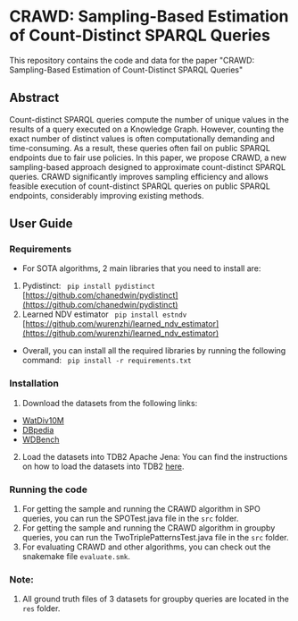 # CRAWD: Sampling-Based Estimation of Count-Distinct SPARQL Queries
This repository contains the code and data for the paper "CRAWD: Sampling-Based Estimation of Count-Distinct SPARQL Queries" 

## Abstract
Count-distinct SPARQL queries compute the number of unique values in the results of a query executed on a Knowledge Graph. 
However, counting the exact number of distinct values is often computationally demanding and time-consuming. 
As a result, these queries often fail on public SPARQL endpoints due to fair use policies. 
In this paper, we propose CRAWD, a new sampling-based approach designed to approximate count-distinct SPARQL queries.
CRAWD significantly improves sampling efficiency and allows feasible execution of count-distinct SPARQL queries on public SPARQL endpoints, 
considerably improving existing methods.

## User Guide
### Requirements
- For SOTA algorithms, 2 main libraries that you need to install are:
1. Pydistinct: 
``` pip install pydistinct```
[https://github.com/chanedwin/pydistinct](https://github.com/chanedwin/pydistinct)
2. Learned NDV estimator
``` pip install estndv```
 [https://github.com/wurenzhi/learned_ndv_estimator](https://github.com/wurenzhi/learned_ndv_estimator)

- Overall, you can install all the required libraries by running the following command:
``` pip install -r requirements.txt```

### Installation

1. Download the datasets from the following links:
- [WatDiv10M](https://github.com/dsg-uwaterloo/watdiv)
- [DBpedia](https://github.com/dice-group/LargeRDFBench)
- [WDBench](https://github.com/MillenniumDB/WDBench)

2. Load the datasets into TDB2 Apache Jena:
You can find the instructions on how to load the datasets into TDB2 [here](https://jena.apache.org/documentation/tdb2/tdb2_cmds.html).

### Running the code

1. For getting the sample and running the CRAWD algorithm in SPO queries, you can run the SPOTest.java file in the `src` folder.
2. For getting the sample and running the CRAWD algorithm in groupby queries, you can run the TwoTriplePatternsTest.java file in the `src` folder.
3. For evaluating CRAWD and other algorithms, you can check out the snakemake file `evaluate.smk`.


### Note:
1. All ground truth files of 3 datasets for groupby queries are located in the `res` folder.

